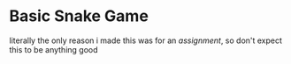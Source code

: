 # Basic Snake Game
literally the only reason i made this was for an *assignment*,
so don't expect this to be anything good